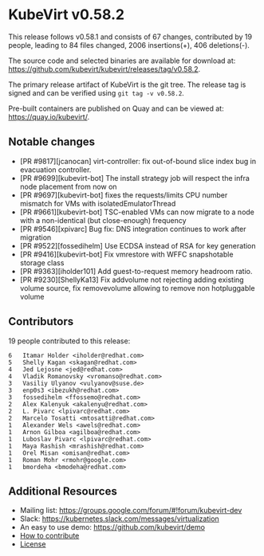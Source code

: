 KubeVirt v0.58.2
================

This release follows v0.58.1 and consists of 67 changes, contributed by 19 people, leading to 84 files changed, 2006 insertions(+), 406 deletions(-).

The source code and selected binaries are available for download at: https://github.com/kubevirt/kubevirt/releases/tag/v0.58.2.

The primary release artifact of KubeVirt is the git tree. The release tag is
signed and can be verified using `git tag -v v0.58.2`.

Pre-built containers are published on Quay and can be viewed at: <https://quay.io/kubevirt/>.

Notable changes
---------------

- [PR #9817][jcanocan] virt-controller: fix out-of-bound slice index bug in evacuation controller.
- [PR #9699][kubevirt-bot] The install strategy job will respect the infra node placement from now on
- [PR #9697][kubevirt-bot] fixes the requests/limits CPU number mismatch for VMs with isolatedEmulatorThread
- [PR #9661][kubevirt-bot] TSC-enabled VMs can now migrate to a node with a non-identical (but close-enough) frequency
- [PR #9546][xpivarc] Bug fix: DNS integration continues to work after migration
- [PR #9522][fossedihelm] Use ECDSA instead of RSA for key generation
- [PR #9416][kubevirt-bot] Fix vmrestore with WFFC snapshotable storage class
- [PR #9363][iholder101] Add guest-to-request memory headroom ratio.
- [PR #9230][ShellyKa13] Fix addvolume not rejecting adding existing volume source, fix removevolume allowing to remove non hotpluggable volume

Contributors
------------
19 people contributed to this release:

```
6	Itamar Holder <iholder@redhat.com>
5	Shelly Kagan <skagan@redhat.com>
4	Jed Lejosne <jed@redhat.com>
4	Vladik Romanovsky <vromanso@redhat.com>
3	Vasiliy Ulyanov <vulyanov@suse.de>
3	enp0s3 <ibezukh@redhat.com>
3	fossedihelm <ffossemo@redhat.com>
2	Alex Kalenyuk <akalenyu@redhat.com>
2	L. Pivarc <lpivarc@redhat.com>
2	Marcelo Tosatti <mtosatti@redhat.com>
1	Alexander Wels <awels@redhat.com>
1	Arnon Gilboa <agilboa@redhat.com>
1	Luboslav Pivarc <lpivarc@redhat.com>
1	Maya Rashish <mrashish@redhat.com>
1	Orel Misan <omisan@redhat.com>
1	Roman Mohr <rmohr@google.com>
1	bmordeha <bmodeha@redhat.com>
```

Additional Resources
--------------------

- Mailing list: <https://groups.google.com/forum/#!forum/kubevirt-dev>
- Slack: <https://kubernetes.slack.com/messages/virtualization>
- An easy to use demo: <https://github.com/kubevirt/demo>
- [How to contribute][contributing]
- [License][license]

[contributing]: https://github.com/kubevirt/kubevirt/blob/main/CONTRIBUTING.md
[license]: https://github.com/kubevirt/kubevirt/blob/main/LICENSE

